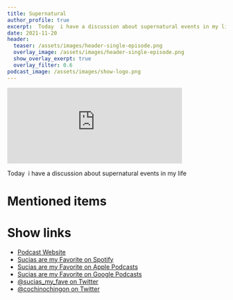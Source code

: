 ```yaml
---
title: Supernatural
author_profile: true
excerpt:  Today  i have a discussion about supernatural events in my life
date: 2021-11-20
header:
  teaser: /assets/images/header-single-episode.png
  overlay_image: /assets/images/header-single-episode.png
  show_overlay_exerpt: true
  overlay_filter: 0.6
podcast_image: /assets/images/show-logo.png
---
```


<iframe src='https://embed.podcasts.apple.com/us/podcast/supernatural/id1548173787?i=1000542540014&amp;theme=dark' width='80%' height='175' frameborder='0' allowtransparency='true' allow='encrypted-media'></iframe>

Today  i have a discussion about supernatural events in my life

# Mentioned items



# Show links

* <i class=fas fa-link></i> [Podcast Website](https://cochinochingon.com)
* <i class=fab fa-spotify></i> [Sucias are my Favorite on Spotify](https://open.spotify.com/show/3XjoipCU3QzeIaQAAQpBdW)
* <i class=fas fa-podcast></i> [Sucias are my Favorite on Apple Podcasts](https://podcasts.apple.com/us/podcast/sucias-are-my-favorite/id1548173787)
* <i class=fab fa-google-play></i> [Sucias are my Favorite on Google Podcasts](https://podcasts.google.com/feed/aHR0cHM6Ly9hbmNob3IuZm0vcy80MjI0YzYzYy9wb2RjYXN0L3Jzcw==)
* <i class=fab fa-twitter></i> [@sucias_my_fave on Twitter](https://twitter.com/sucias_my_fave)
* <i class=fab fa-twitter></i> [@cochinochingon on Twitter](https://twitter.com/cochinochingon)

